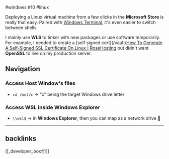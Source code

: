 #windows #10 #linux

Deploying a Linux virtual machine from a few clicks in the **Microsoft Store** is really that easy. Paired with [Windows Terminal](/vault/https://apps.microsoft.com/store/detail/windows-terminal/9N0DX20HK701?hl=en-us&gl=us), it's even easier to switch between shells 

I mainly use **WLS** to tinker with new packages or use software temporarily. For example, I needed to create a [self signed cert](/vault/[How To Generate A Self-Signed SSL Certificate On Linux | RoseHosting](/vault/https://www.rosehosting.com/blog/how-to-generate-a-self-signed-ssl-certificate-on-linux/#:~:text=How__to__Generate__a__Self-Signed__SSL__Certificate__on,5%3A__Configuring__Apache__to__Use__the__Files__) but didn't want **OpenSSL**  to live on my production server. 

## Navigation 
### Access Host Window's files
- `cd /mnt/c` -> "c" being the target Windows drive letter

### Access WSL inside Windows Explorer
- `\\wsl$` -> in **Windows Explorer**, then you can map as a network drive 💽


---
## backlinks
[[_developer_box📦]]